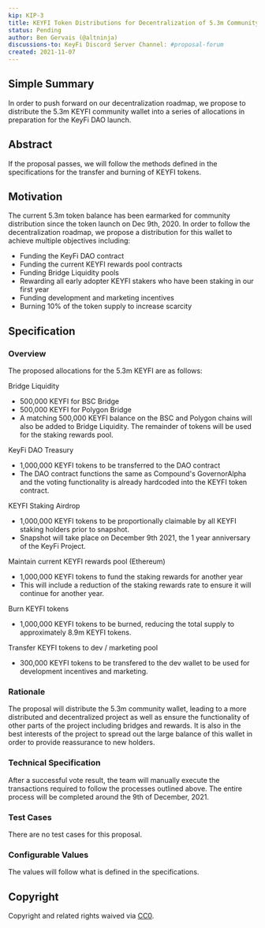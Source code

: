 ```yaml
---
kip: KIP-3
title: KEYFI Token Distributions for Decentralization of 5.3m Community Wallet and DAO initialization
status: Pending
author: Ben Gervais (@altninja)
discussions-to: KeyFi Discord Server Channel: #proposal-forum 
created: 2021-11-07
---
```


## Simple Summary
In order to push forward on our decentralization roadmap, we propose to distribute the 5.3m KEYFI community wallet into a series of allocations in preparation for the KeyFi DAO launch.

## Abstract
If the proposal passes, we will follow the methods defined in the specifications for the transfer and burning of KEYFI tokens.

## Motivation
The current 5.3m token balance has been earmarked for community distribution since the token launch on Dec 9th, 2020.  In order to follow the decentralization roadmap, we propose a distribution for this wallet to achieve multiple objectives including:
* Funding the KeyFi DAO contract
* Funding the current KEYFI rewards pool contracts
* Funding Bridge Liquidity pools
* Rewarding all early adopter KEYFI stakers who have been staking in our first year
* Funding development and marketing incentives
* Burning 10% of the token supply to increase scarcity

## Specification

### Overview
The proposed allocations for the 5.3m KEYFI are as follows:

Bridge Liquidity
* 500,000 KEYFI for BSC Bridge
* 500,000 KEYFI for Polygon Bridge
* A matching 500,000 KEYFI balance on the BSC and Polygon chains will also be added to Bridge Liquidity.  The remainder of tokens will be used for the staking rewards pool.

KeyFi DAO Treasury
* 1,000,000 KEYFI tokens to be transferred to the DAO contract
* The DAO contract functions the same as Compound's GovernorAlpha and the voting functionality is already hardcoded into the KEYFI token contract.

KEYFI Staking Airdrop
* 1,000,000 KEYFI tokens to be proportionally claimable by all KEYFI staking holders prior to snapshot.
* Snapshot will take place on December 9th 2021, the 1 year anniversary of the KeyFi Project.

Maintain current KEYFI rewards pool (Ethereum)
* 1,000,000 KEYFI tokens to fund the staking rewards for another year
* This will include a reduction of the staking rewards rate to ensure it will continue for another year.

Burn KEYFI tokens
* 1,000,000 KEYFI tokens to be burned, reducing the total supply to approximately 8.9m KEYFI tokens.

Transfer KEYFI tokens to dev / marketing pool
* 300,000 KEYFI tokens to be transfered to the dev wallet to be used for development incentives and marketing.

### Rationale
The proposal will distribute the 5.3m community wallet, leading to a more distributed and decentralized project as well as ensure the functionality of other parts of the project including bridges and rewards.  It is also in the best interests of the project to spread out the large balance of this wallet in order to provide reassurance to new holders. 

### Technical Specification
After a successful vote result, the team will manually execute the transactions required to follow the processes outlined above.  The entire process will be completed around the 9th of December, 2021.  

### Test Cases
There are no test cases for this proposal.

### Configurable Values
The values will follow what is defined in the specifications.

## Copyright
Copyright and related rights waived via [CC0](https://creativecommons.org/publicdomain/zero/1.0/).
